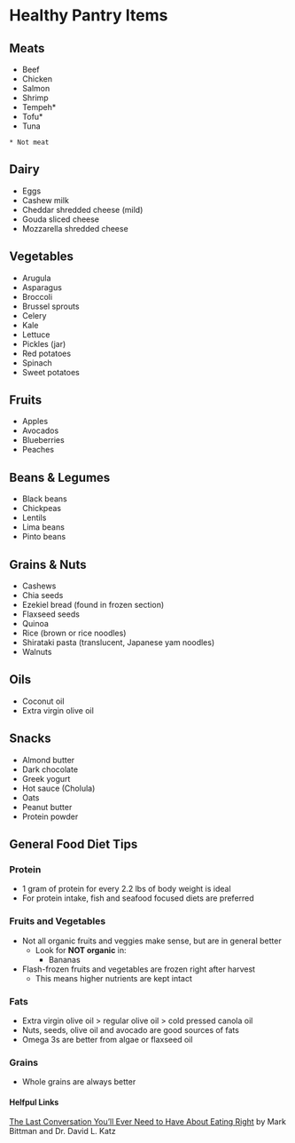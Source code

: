 # Healthy Pantry Items

## Meats

* Beef
* Chicken
* Salmon
* Shrimp
* Tempeh*
* Tofu*
* Tuna

`* Not meat`

## Dairy

* Eggs
* Cashew milk
* Cheddar shredded cheese (mild)
* Gouda sliced cheese
* Mozzarella shredded cheese

## Vegetables

* Arugula
* Asparagus
* Broccoli
* Brussel sprouts
* Celery
* Kale
* Lettuce
* Pickles (jar)
* Red potatoes
* Spinach
* Sweet potatoes

## Fruits

* Apples
* Avocados
* Blueberries
* Peaches

## Beans & Legumes

* Black beans
* Chickpeas
* Lentils
* Lima beans
* Pinto beans

## Grains & Nuts

* Cashews
* Chia seeds
* Ezekiel bread (found in frozen section)
* Flaxseed seeds
* Quinoa
* Rice (brown or rice noodles)
* Shirataki pasta (translucent, Japanese yam noodles)
* Walnuts

## Oils

* Coconut oil
* Extra virgin olive oil

## Snacks

* Almond butter
* Dark chocolate
* Greek yogurt
* Hot sauce (Cholula)
* Oats
* Peanut butter
* Protein powder

## General Food Diet Tips

### Protein

* 1 gram of protein for every 2.2 lbs of body weight is ideal
* For protein intake, fish and seafood focused diets are preferred

### Fruits and Vegetables

* Not all organic fruits and veggies make sense, but are in general better
  * Look for **NOT organic** in:
    * Bananas
* Flash-frozen fruits and vegetables are frozen right after harvest
  * This means higher nutrients are kept intact

### Fats

* Extra virgin olive oil > regular olive oil > cold pressed canola oil
* Nuts, seeds, olive oil and avocado are good sources of fats
* Omega 3s are better from algae or flaxseed oil

### Grains

* Whole grains are always better

#### Helfpul Links

[The Last Conversation You’ll Ever Need to Have About Eating Right](http://www.grubstreet.com/2018/03/ultimate-conversation-on-healthy-eating-and-nutrition.html) by Mark Bittman and Dr. David L. Katz